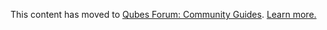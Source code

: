 This content has moved to [Qubes Forum: Community Guides](https://forum.qubes-os.org/t/wireguard/19082). [Learn more.](https://forum.qubes-os.org/t/announcement-qubes-community-project-has-been-migrated-to-the-forum/20367/)
